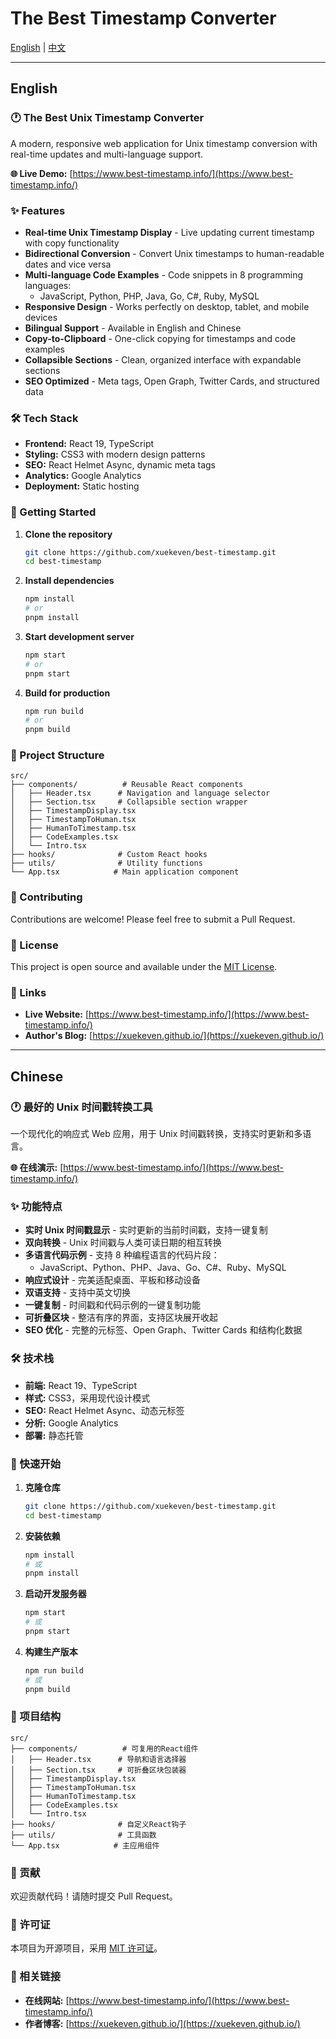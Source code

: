 # The Best Timestamp Converter

[English](#english) | [中文](#chinese)

---

## English

### 🕐 The Best Unix Timestamp Converter

A modern, responsive web application for Unix timestamp conversion with real-time updates and multi-language support.

**🌐 Live Demo:** [https://www.best-timestamp.info/](https://www.best-timestamp.info/)

### ✨ Features

- **Real-time Unix Timestamp Display** - Live updating current timestamp with copy functionality
- **Bidirectional Conversion** - Convert Unix timestamps to human-readable dates and vice versa
- **Multi-language Code Examples** - Code snippets in 8 programming languages:
  - JavaScript, Python, PHP, Java, Go, C#, Ruby, MySQL
- **Responsive Design** - Works perfectly on desktop, tablet, and mobile devices
- **Bilingual Support** - Available in English and Chinese
- **Copy-to-Clipboard** - One-click copying for timestamps and code examples
- **Collapsible Sections** - Clean, organized interface with expandable sections
- **SEO Optimized** - Meta tags, Open Graph, Twitter Cards, and structured data

### 🛠️ Tech Stack

- **Frontend:** React 19, TypeScript
- **Styling:** CSS3 with modern design patterns
- **SEO:** React Helmet Async, dynamic meta tags
- **Analytics:** Google Analytics
- **Deployment:** Static hosting

### 🚀 Getting Started

1. **Clone the repository**

   ```bash
   git clone https://github.com/xuekeven/best-timestamp.git
   cd best-timestamp
   ```

2. **Install dependencies**

   ```bash
   npm install
   # or
   pnpm install
   ```

3. **Start development server**

   ```bash
   npm start
   # or
   pnpm start
   ```

4. **Build for production**
   ```bash
   npm run build
   # or
   pnpm build
   ```

### 📁 Project Structure

```
src/
├── components/          # Reusable React components
│   ├── Header.tsx      # Navigation and language selector
│   ├── Section.tsx     # Collapsible section wrapper
│   ├── TimestampDisplay.tsx
│   ├── TimestampToHuman.tsx
│   ├── HumanToTimestamp.tsx
│   ├── CodeExamples.tsx
│   └── Intro.tsx
├── hooks/              # Custom React hooks
├── utils/              # Utility functions
└── App.tsx            # Main application component
```

### 🤝 Contributing

Contributions are welcome! Please feel free to submit a Pull Request.

### 📄 License

This project is open source and available under the [MIT License](LICENSE).

### 🔗 Links

- **Live Website:** [https://www.best-timestamp.info/](https://www.best-timestamp.info/)
- **Author's Blog:** [https://xuekeven.github.io/](https://xuekeven.github.io/)

---

## Chinese

### 🕐 最好的 Unix 时间戳转换工具

一个现代化的响应式 Web 应用，用于 Unix 时间戳转换，支持实时更新和多语言。

**🌐 在线演示:** [https://www.best-timestamp.info/](https://www.best-timestamp.info/)

### ✨ 功能特点

- **实时 Unix 时间戳显示** - 实时更新的当前时间戳，支持一键复制
- **双向转换** - Unix 时间戳与人类可读日期的相互转换
- **多语言代码示例** - 支持 8 种编程语言的代码片段：
  - JavaScript、Python、PHP、Java、Go、C#、Ruby、MySQL
- **响应式设计** - 完美适配桌面、平板和移动设备
- **双语支持** - 支持中英文切换
- **一键复制** - 时间戳和代码示例的一键复制功能
- **可折叠区块** - 整洁有序的界面，支持区块展开收起
- **SEO 优化** - 完整的元标签、Open Graph、Twitter Cards 和结构化数据

### 🛠️ 技术栈

- **前端:** React 19、TypeScript
- **样式:** CSS3，采用现代设计模式
- **SEO:** React Helmet Async、动态元标签
- **分析:** Google Analytics
- **部署:** 静态托管

### 🚀 快速开始

1. **克隆仓库**

   ```bash
   git clone https://github.com/xuekeven/best-timestamp.git
   cd best-timestamp
   ```

2. **安装依赖**

   ```bash
   npm install
   # 或
   pnpm install
   ```

3. **启动开发服务器**

   ```bash
   npm start
   # 或
   pnpm start
   ```

4. **构建生产版本**
   ```bash
   npm run build
   # 或
   pnpm build
   ```

### 📁 项目结构

```
src/
├── components/          # 可复用的React组件
│   ├── Header.tsx      # 导航和语言选择器
│   ├── Section.tsx     # 可折叠区块包装器
│   ├── TimestampDisplay.tsx
│   ├── TimestampToHuman.tsx
│   ├── HumanToTimestamp.tsx
│   ├── CodeExamples.tsx
│   └── Intro.tsx
├── hooks/              # 自定义React钩子
├── utils/              # 工具函数
└── App.tsx            # 主应用组件
```

### 🤝 贡献

欢迎贡献代码！请随时提交 Pull Request。

### 📄 许可证

本项目为开源项目，采用 [MIT 许可证](LICENSE)。

### 🔗 相关链接

- **在线网站:** [https://www.best-timestamp.info/](https://www.best-timestamp.info/)
- **作者博客:** [https://xuekeven.github.io/](https://xuekeven.github.io/)
